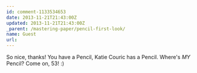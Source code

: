 ```yaml
---
id: comment-1133534653
date: 2013-11-21T21:43:00Z
updated: 2013-11-21T21:43:00Z
_parent: /mastering-paper/pencil-first-look/
name: Guest
url:
---
```


So nice, thanks! You have a Pencil, Katie Couric has a Pencil. Where's *MY* Pencil? Come on, 53! :)
